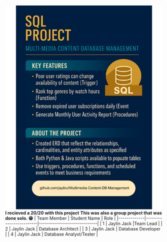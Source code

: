 ![Project Flyer](Flyer.png-1.png)
**I recieved a 20/20 with this project**
**This was also a group project that was done solo. 😁**
| Team Member | Student Name           | Role                    |
|-------------|------------------------|-----------------------------|
| 1           |        Jaylin Jack     |Team Lead               |
| 2           |     Jaylin Jack        |    Database Architect      |
| 3           |        Jaylin Jack     |         Database Developer      |
| 4           |            Jaylin Jack |     Database Analyst/Tester |

